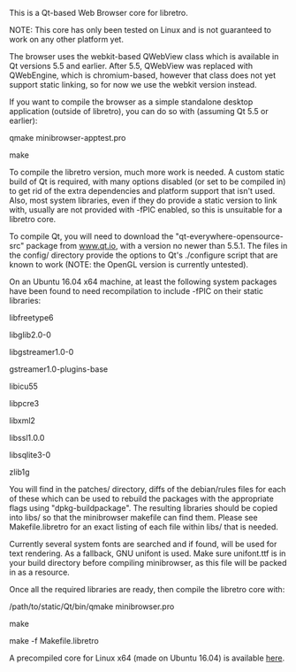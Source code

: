 This is a Qt-based Web Browser core for libretro.

NOTE: This core has only been tested on Linux and is not guaranteed to work on any other platform yet.

The browser uses the webkit-based QWebView class which is available in Qt versions 5.5 and earlier. After 5.5, QWebView was replaced with QWebEngine, which is chromium-based, however that class does not yet support static linking, so for now we use the webkit version instead.

If you want to compile the browser as a simple standalone desktop application (outside of libretro), you can do so with (assuming Qt 5.5 or earlier):

qmake minibrowser-apptest.pro

make

To compile the libretro version, much more work is needed. A custom static build of Qt is required, with many options disabled (or set to be compiled in) to get rid of the extra dependencies and platform support that isn't used. Also, most system libraries, even if they do provide a static version to link with, usually are not provided with -fPIC enabled, so this is unsuitable for a libretro core.

To compile Qt, you will need to download the "qt-everywhere-opensource-src" package from www.qt.io, with a version no newer than 5.5.1. The files in the config/ directory provide the options to Qt's ./configure script that are known to work (NOTE: the OpenGL version is currently untested).

On an Ubuntu 16.04 x64 machine, at least the following system packages have been found to need recompilation to include -fPIC on their static libraries:

libfreetype6

libglib2.0-0

libgstreamer1.0-0

gstreamer1.0-plugins-base

libicu55

libpcre3

libxml2

libssl1.0.0

libsqlite3-0

zlib1g

You will find in the patches/ directory, diffs of the debian/rules files for each of these which can be used to rebuild the packages with the appropriate flags using "dpkg-buildpackage". The resulting libraries should be copied into libs/ so that the minibrowser makefile can find them. Please see Makefile.libretro for an exact listing of each file within libs/ that is needed.

Currently several system fonts are searched and if found, will be used for text rendering. As a fallback, GNU unifont is used. Make sure unifont.ttf is in your build directory before compiling minibrowser, as this file will be packed in as a resource.

Once all the required libraries are ready, then compile the libretro core with:

/path/to/static/Qt/bin/qmake minibrowser.pro

make

make -f Makefile.libretro

A precompiled core for Linux x64 (made on Ubuntu 16.04) is available [here](http://buildbot.fiveforty.net/minibrowser_libretro.so).
